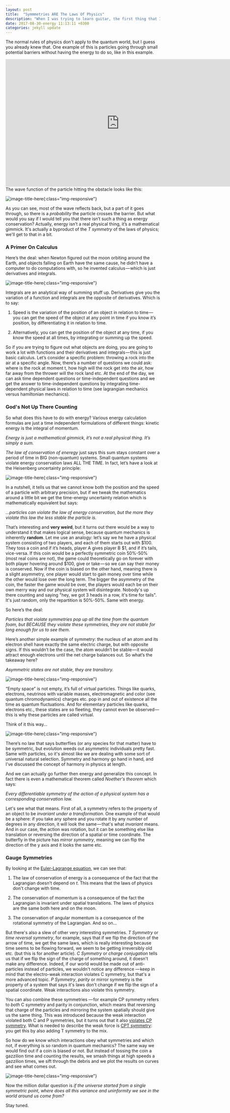 ```yaml
---
layout: post
title:  "Symmmetries ARE The Laws Of Physics"
description: "When I was trying to learn guitar, the first thing that I learned was the scales. You know, to play solos like Jimi or Slash, and the first one I picked up was the A minor scale..."
date: 2017-08-30-energy 11:13:11 +0300
categories: jekyll update
---
```

The normal rules of physics don't apply to the quantum world, but I guess you already knew that. One example of this is particles going through small potential barriers without having the energy to do so, like in this example. 

<iframe width="740" height="415" src="https://www.youtube.com/embed/K64Tv2mK5h4" frameborder="0" allowfullscreen></iframe>

<br />
The wave function of the particle hitting the obstacle looks like this:

![image-title-here](/images/tunneling.gif){:class="img-responsive"} 

As you can see, most of the wave reflects back, but a part of it goes through, so there is a *probability* the particle crosses the barrier. But what would you say if I would tell you that there isn’t such a thing as energy conservation? Actually, energy isn’t a real physical thing, it’s a mathematical gimmick. It's actually a byproduct of the *T  symmetry* of the laws of physics; we'll get to that in a bit.

### A Primer On Calculus ###
Here’s the deal: when Newton figured out the moon orbiting around the Earth, and objects falling on Earth have the same cause, he didn’t have a computer to do computations with, so he invented calculus — which is just derivatives and integrals.

![image-title-here](/images/derint.gif){:class="img-responsive"} 

Integrals are an analytical way of summing stuff up. Derivatives give you the variation of a function and integrals are the opposite of derivatives. Which is to say:

1. Speed is the variation of the position of an object in relation to time — you can get the speed of the object at any point in time if you know it’s position, by differentiating it in relation to time.

2. Alternatively, you can get the position of the object at any time, if you know the speed at all times, by integrating or summing up the speed.

So if you are trying to figure out what objects are doing, you are going to work a lot with functions and their derivatives and integrals — this is just basic calculus. Let’s consider a specific problem: throwing a rock into the air at a specific angle. Now, there’s a number of questions we could ask: where is the rock at moment t, how high will the rock get into the air, how far away from the thrower will the rock land etc. At the end of the day, we can ask time dependent questions or time-independent questions and we get the answer to time-independent questions by integrating time-dependent physical laws in relation to time (see lagrangian mechanics versus hamiltonian mechanics). 


### God's Not Up There Counting ###

So what does this have to do with energy? Various energy calculation formulas are just a time independent formulations of different things: kinetic energy is the integral of momentum.

*Energy is just a mathematical gimmick, it’s not a real physical thing. It’s simply a sum.*

*The law of conservation of eneregy* just says this sum stays constant over a period of time in BIG (non-quantum) systems. Small quantum systems violate energy conservation laws ALL THE TIME. In fact, let’s have a look at the Heisenberg uncertainty principle: 

![image-title-here](/images/heisenberg.gif){:class="img-responsive"} 

In a nutshell, it tells us that we cannot know both the position and the speed of a particle with arbitrary precision, but if we tweak the mathematics around a little bit we get the time-energy uncertainty relation which is mathematically equivalent but says:

*...particles can violate the law of energy conservation, but the more they violate this law the less stable the particle is.*

That’s interesting and **very weird**, but it turns out there would be a way to understand it that makes logical sense, because quantum mechanics is inherently **random**. Let me use an analogy: let’s say we he have a physical system consisting of two players, and each of them starts out with $100. They toss a coin and if it’s heads, player A gives player B $1, and if it’s tails, vice-versa. If this coin would be a perfectly symmetric coin 50%-50% (most real coins are not), the game could theoretically go on forever with both player hovering around $100, give or take — so we can say their money is conserved. Now if the coin is biased on the other hand, meaning there is a slight asymmetry, one player would start to gain money over time while the other would lose over the long term. The bigger the asymmetry of the coin, the faster the game would be over, the players would each be on their own merry way and our physical system will disintegrate. Nobody's up there counting and saying "hey, we got 3 heads in a row, it's time for tails". It's just random, only the repartition is 50%-50%. Same with energy.

So here’s the deal:

*Particles that violate symmetries pop up all the time from the quantum foam, but BECAUSE they violate these symmetries, they are not stable for long enough for us to see them.*

Here’s another simple example of symmetry: the nucleus of an atom and its electron shell have exactly the same electric charge, but with opposite signs. If this wouldn’t be the case, the atom wouldn’t be stable — it would attract enough electrons until the net charge balances out. So what’s the takeaway here?

*Asymmetric states are not stable, they are transitory.*

![image-title-here](/images/foam.jpeg){:class="img-responsive"} 

“Empty space” is not empty, it’s full of virtual particles. Things like quarks, electrons, neutrinos with variable masses, electromagnetic and color (see quantum chromodynamics) charges etc. pop in and out of existence all the time as quantum fluctuations.
And for elementary particles like quarks, electrons etc., these states are so fleeting, they cannot even be observed — this is why these particles are called virtual.

Think of it this way...

![image-title-here](/images/butterfly.png){:class="img-responsive"} 

There’s no law that says butterflies (or any species for that matter) have to be symmetric, but evolution weeds out asymmetric individuals pretty fast. Same with particles, so it's almost like we are dealing with some sort of universal natural selection. Symmetry and harmony go hand in hand, and I've discussed the concept of harmony in physics at length.

And we can actually go further then energy and generalize this concept. In fact there is even a mathematical theorem called *Noether's theorem* which says:

*Every differentiable symmetry of the action of a physical system has a corresponding conservation law.*

Let's see what that means. First of all, a symmetry refers to the property of an object to be *invariant under a transformation*. One example of that would be a sphere: if you take any sphere and you rotate it by any number of degrees in any direction, it will look the same — that's what *invariant* means. And in our case, the action was rotation, but it can be something else like translation or reversing the direction of a spatial or time coordinate. The butterfly in the picture has *mirror symmetry*, meaning we can flip the direction of the y axis and it looks the same etc. 

### Gauge Symmetries ###

By looking at the [Euler-Lagrange equation](https://en.wikipedia.org/wiki/Euler%E2%80%93Lagrange_equation), we can see that:

1. The law of conservation of energy is a consequence of the fact that the Lagrangian doesn't depend on *t*. This means that the laws of physics don't change with time.

2. The conservation of momentum is a consequence of the fact the Lagrangian is invariant under spatial translations. The laws of physics are the same both here and on the moon.

3. The conservation of angular momentum is a consequence of the rotational symmetry of the Lagrangian. And so on...

But there's also a slew of other very interesting symmetries. *T Symmetry* or *time reversal symmetry*, for example, says that if we flip the direction of the arrow of time, we get the same laws, which is really interesting because time seems to be flowing forward, we seem to be getting irreversibly old etc. (but this is for another article). *C Symmetry* or *charge conjugation* tells us that if we flip the sign of the charge of something around, it doesn't make any difference. Indeed, if our world would be made out of anti-particles instead of particles, we wouldn't notice any difference — keep in mind that the electro-weak interaction violates C symmetry, but that's a more advanced topic. *P Symmetry*, *parity*  or mirror symmetry is the property of a system that says it's laws don't change if we flip the sign of a spatial coordinate. Weak interactions also violate this symmetry.

You can also combine these symmetries — for example CP symmetry refers to *both* C symmetry and parity in conjunction, which means that reversing that charge of the particles and mirroring the system spatially should give us the same thing. This was introduced because the weak interaction violated both C and P symmetries, but it turns out that it also [violates CP symmetry](https://en.wikipedia.org/wiki/CP_violation). What is needed to describe the weak force is [CPT symmetry](https://en.wikipedia.org/wiki/CPT_symmetryx): you get this by also adding T symmetry to the mix.

So how do we know which interactions obey what symmetries and which not, if everything is so random in quantum mechanics? The same way we would find out if a coin is biased or not. But instead of tossing the coin a gazzilion time and counting the results, we smash things at high speeds a gazzilion times, we sift through the debris and we plot the results on curves and see what comes out.

![image-title-here](/images/correlationp.png){:class="img-responsive"} 

Now the million dollar question is *if the universe started from a single symmetric point, where does all this variance and uninformity we see in the world around us come from?* 

Stay tuned.

